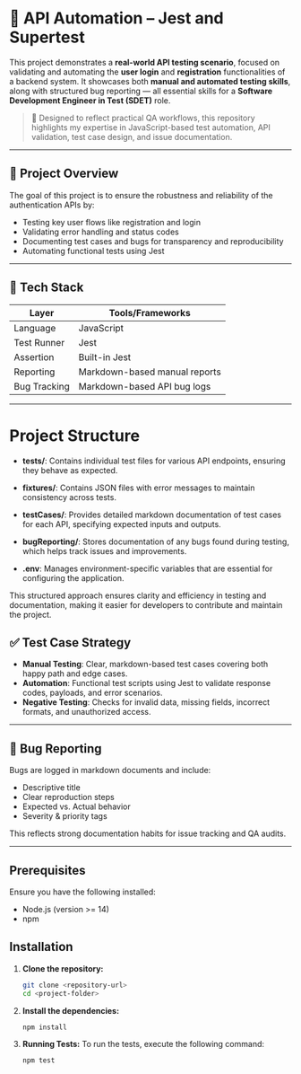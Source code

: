 # 🧪 API Automation – Jest and Supertest

This project demonstrates a **real-world API testing scenario**, focused on validating and automating the **user login** and **registration** functionalities of a backend system. It showcases both **manual and automated testing skills**, along with structured bug reporting — all essential skills for a **Software Development Engineer in Test (SDET)** role.

> 🚀 Designed to reflect practical QA workflows, this repository highlights my expertise in JavaScript-based test automation, API validation, test case design, and issue documentation.

---

## 📌 Project Overview

The goal of this project is to ensure the robustness and reliability of the authentication APIs by:

- Testing key user flows like registration and login
- Validating error handling and status codes
- Documenting test cases and bugs for transparency and reproducibility
- Automating functional tests using Jest

---

## 🧰 Tech Stack

| Layer        | Tools/Frameworks              |
| ------------ | ----------------------------- |
| Language     | JavaScript                    |
| Test Runner  | Jest                          |
| Assertion    | Built-in Jest                 |
| Reporting    | Markdown-based manual reports |
| Bug Tracking | Markdown-based API bug logs   |

---

# Project Structure

- **tests/**: Contains individual test files for various API endpoints, ensuring they behave as expected.

- **fixtures/**: Contains JSON files with error messages to maintain consistency across tests.

- **testCases/**: Provides detailed markdown documentation of test cases for each API, specifying expected inputs and outputs.

- **bugReporting/**: Stores documentation of any bugs found during testing, which helps track issues and improvements.

- **.env**: Manages environment-specific variables that are essential for configuring the application.

This structured approach ensures clarity and efficiency in testing and documentation, making it easier for developers to contribute and maintain the project.

## ✅ Test Case Strategy

- **Manual Testing**: Clear, markdown-based test cases covering both happy path and edge cases.
- **Automation**: Functional test scripts using Jest to validate response codes, payloads, and error scenarios.
- **Negative Testing**: Checks for invalid data, missing fields, incorrect formats, and unauthorized access.

---

## 🐞 Bug Reporting

Bugs are logged in markdown documents and include:

- Descriptive title
- Clear reproduction steps
- Expected vs. Actual behavior
- Severity & priority tags

This reflects strong documentation habits for issue tracking and QA audits.

---

## Prerequisites

Ensure you have the following installed:

- Node.js (version >= 14)
- npm

## Installation

1. **Clone the repository:**

   ```bash
   git clone <repository-url>
   cd <project-folder>
   ```

2. **Install the dependencies:**

   ```
   npm install
   ```

3. **Running Tests:**
   To run the tests, execute the following command:
   ```
   npm test
   ```
